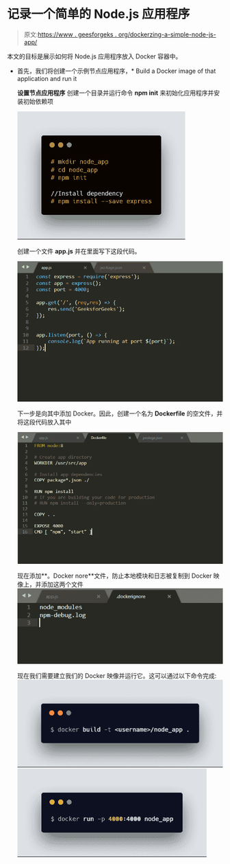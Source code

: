 # 记录一个简单的 Node.js 应用程序

> 原文:[https://www . geesforgeks . org/dockerzing-a-simple-node-js-app/](https://www.geeksforgeeks.org/dockerizing-a-simple-node-js-app/)

本文的目标是展示如何将 Node.js 应用程序放入 Docker 容器中。

*   首先，我们将创建一个示例节点应用程序，*   Build a Docker image of that application and run it

    **设置节点应用程序**
    创建一个目录并运行命令 **npm init** 来初始化应用程序并安装初始依赖项

    ![setup](img/96f0d4577da5e861bb395807f0947d5a.png)

    创建一个文件 **app.js** 并在里面写下这段代码。

    ![app](img/7c137fb029beab45393b7a1172fd8ce3.png)

    下一步是向其中添加 Docker。因此，创建一个名为 **Dockerfile** 的空文件，并将这段代码放入其中

    ![docker](img/f55f9e1e460dfcbe772ae4495bef9c88.png)

    现在添加**。Docker nore**文件，防止本地模块和日志被复制到 Docker 映像上，并添加这两个文件
    ![ignore](img/27a986e4adf1bd976f75d2391a36e347.png)

    现在我们需要建立我们的 Docker 映像并运行它。这可以通过以下命令完成:
    ![he](img/9082809fcd8db7591d94405814c81f3e.png)
    ![tr](img/5e26e9bf46b8bc34d482628525c20871.png)